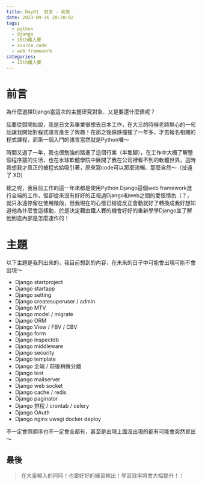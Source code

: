 ```yaml
---
title: Day01. 前言 - 初衷
date: 2023-09-16 20:20:02
tags: 
  - python
  - django
  - 15th鐵人賽
  - source code
  - web framework
categories:
  - 15th鐵人賽
---
```



# 前言
為什麼選擇Django當這次的主題研究對象、又是要還什麼債呢？

話要從頭開始說，我是日文系畢業很想去日本工作，在大三的時候老師無心的一句話讓我開始對程式語言產生了興趣！在那之後跌跌撞撞了一年多，才去報名相關的程式課程，而第一個入門的語言當然就是Python囉～

時間又過了一年，我也很勉強的踏進了這個行業（半隻腳），在工作中大概了解整個程序猿的生活，也在水球軟體學院中展開了我在公司裡看不到的軟體世界，這時我想我才真正的被程式給吸引著，原來寫code可以那麼流暢、那麼自然～（扯遠了 XD）

總之呢，我目前工作的這一年來都是使用Python Django這個web framework進行全端的工作，但卻從來沒有好好的正視過Django和web之間的愛恨情仇（？，就只永遠停留在使用階段，但我現在的心態已經從反正會動就好了轉換成我好想知道他為什麼會這樣動，於是決定藉由鐵人賽的機會好好的重新學學Django並了解他到底內部是怎麼運作的！

# 主題
以下主題是我列出來的，我目前想到的內容，在未來的日子中可能會出現可能不會出現～

* Django startproject
* Django startapp
* Django setting
* Django createsuperuser / admin
* Django MTV
* Django model / migrate
* Django ORM
* Django View / FBV / CBV
* Django form
* Django inspectdb
* Django middleware
* Django security
* Django template
* Django 全端 / 前後稍微分離
* Django test
* Django mailserver
* Django web socket
* Django cache / redis
* Django paginator
* Django 排程 / crontab / celery
* Django OAuth
* Django nginx uwsgi docker deploy

不一定會照順序也不一定會全都有，甚至是出現上面沒出現的都有可能會突然冒出～

## 最後
> 在大量輸入的同時！也要好好的練習輸出！學習效率將會大幅提升！！
